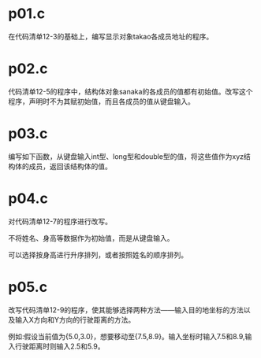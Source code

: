 # p01.c
在代码清单12-3的基础上，编写显示对象takao各成员地址的程序。

# p02.c
代码清单12-5的程序中，结构体对象sanaka的各成员的值都有初始值。改写这个程序，声明时不为其赋初始值，而且各成员的值从键盘输入。

# p03.c
编写如下函数，从键盘输入int型、long型和double型的值，将这些值作为xyz结构体的成员，返回该结构体的值。

# p04.c
对代码清单12-7的程序进行改写。

不将姓名、身高等数据作为初始值，而是从键盘输入。

可以选择按身高进行升序排列，或者按照姓名的顺序排列。

# p05.c
改写代码清单12-9的程序，使其能够选择两种方法——输入目的地坐标的方法以及输入X方向和Y方向的行驶距离的方法。

例如:假设当前值为{5.0,3.0}，想要移动至{7.5,8.9}。输入坐标时输入7.5和8.9,输入行驶距离时则输入2.5和5.9。